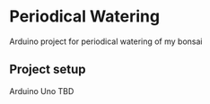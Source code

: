# Periodical Watering
Arduino project for periodical watering of my bonsai

## Project setup
Arduino Uno
TBD
